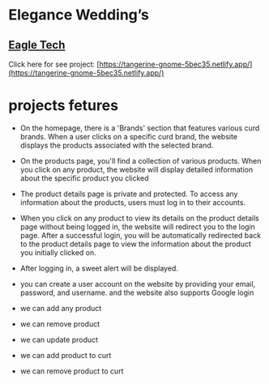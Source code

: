 # Elegance Wedding’s

## [ Eagle Tech ](https://tangerine-gnome-5bec35.netlify.app/)

Click here for see project: [https://tangerine-gnome-5bec35.netlify.app/](https://tangerine-gnome-5bec35.netlify.app/)


# projects fetures
- On the homepage, there is a 'Brands' section that features various curd brands. When a user clicks on a specific curd brand, the website displays the products associated with the selected brand.

- On the products page, you'll find a collection of various products. When you click on any product, the website will display detailed information about the specific product you clicked

- The product details page is private and protected. To access any information about the products, users must log in to their accounts.

- When you click on any product to view its details on the product details page without being logged in, the website will redirect you to the login page. After a successful login, you will be automatically redirected back to the product details page to view the information about the product you initially clicked on.

- After logging in, a sweet alert will be displayed.

- you can create a user account on the website by providing your email, password, and username. and the website also supports Google login

- we can add any product 

- we can remove product

- we can update product

- we can add product to curt 

- we can remove product to curt 